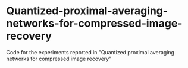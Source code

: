 # Quantized-proximal-averaging-networks-for-compressed-image-recovery
Code for the experiments reported in "Quantized proximal averaging networks for compressed image recovery"
